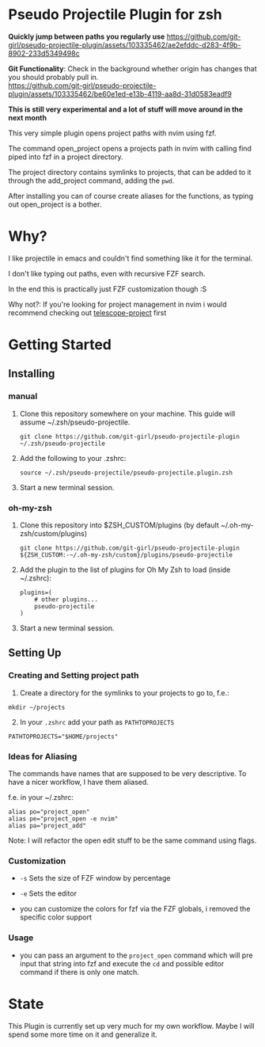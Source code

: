 # Pseudo Projectile Plugin for zsh 

**Quickly jump between paths you regularly use**
https://github.com/git-girl/pseudo-projectile-plugin/assets/103335462/ae2efddc-d283-4f9b-8902-233d5349498c

**Git Functionality**: 
Check in the background whether origin has changes that you should probably pull in.   
https://github.com/git-girl/pseudo-projectile-plugin/assets/103335462/be60e1ed-e13b-4119-aa8d-31d0583eadf9


**This is still very experimental and a lot of stuff will move around in the next month** 

This very simple plugin opens project paths with nvim using fzf. 

The command open_project opens a projects path in nvim with calling find piped into fzf in a project directory. 

The project directory contains symlinks to projects, that can be added to it through the add_project command, adding the `pwd`. 

After installing you can of course create aliases for the functions, as typing out open_project is a bother. 

# Why? 

I like projectile in emacs and couldn't find something like it for the terminal. 

I don't like typing out paths, even with recursive FZF search. 

In the end this is practically just FZF customization though :S 

Why not?: If you're looking for project management in nvim i would recommend checking out  [telescope-project](https://github.com/nvim-telescope/telescope-project.nvim) first 

# Getting Started

## Installing

### manual 

1. Clone this repository somewhere on your machine. This guide will assume ~/.zsh/pseudo-projectile.

    `git clone https://github.com/git-girl/pseudo-projectile-plugin ~/.zsh/pseudo-projectile`

2. Add the following to your .zshrc:

    `source ~/.zsh/pseudo-projectile/pseudo-projectile.plugin.zsh` 
    
3. Start a new terminal session.


### oh-my-zsh 

1. Clone this repository into $ZSH_CUSTOM/plugins (by default ~/.oh-my-zsh/custom/plugins)

    `git clone https://github.com/git-girl/pseudo-projectile-plugin ${ZSH_CUSTOM:-~/.oh-my-zsh/custom}/plugins/pseudo-projectile`

2. Add the plugin to the list of plugins for Oh My Zsh to load (inside ~/.zshrc):

    ```
    plugins=( 
        # other plugins...
        pseudo-projectile
    )
    ```

3. Start a new terminal session.

## Setting Up 

### Creating and Setting project path 

1. Create a directory for the symlinks to your projects to go to, f.e.:
```
mkdir ~/projects 
```
2. In your `.zshrc` add your path as `PATHTOPROJECTS`
```
PATHTOPROJECTS="$HOME/projects"
```

### Ideas for Aliasing 
The commands have names that are supposed to be very descriptive.
To have a nicer workflow, I have them aliased. 

f.e. in your ~/.zshrc: 

```
alias po="project_open"
alias pe="project_open -e nvim"
alias pa="project_add" 
```
Note: I will refactor the open edit stuff to be the same command using flags.

### Customization 

- `-s` Sets the size of FZF window by percentage 
- `-e` Sets the editor

- you can customize the colors for fzf via the FZF globals, i removed the specific color support 

### Usage 

- you can pass an argument to the `project_open` command which will pre input that string into fzf and execute the `cd` and possible editor command if there is only one match.

# State 

This Plugin is currently set up very much for my own workflow. 
Maybe I will spend some more time on it and generalize it. 
